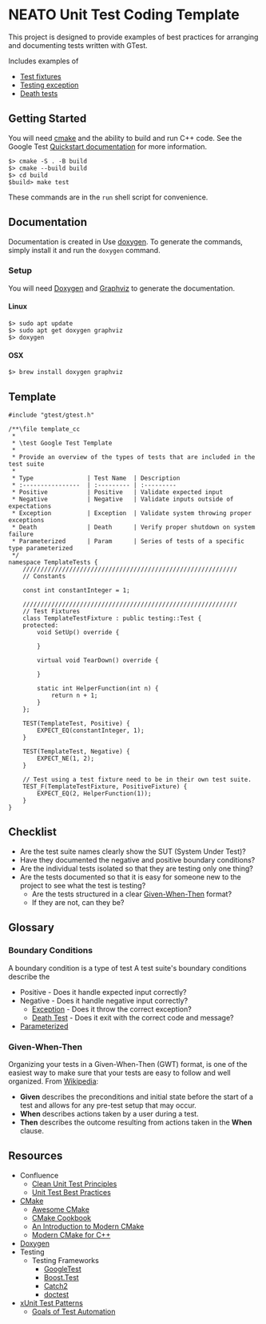 # NEATO Unit Test Coding Template

This project is designed to provide examples of best practices for arranging and documenting tests written 
with GTest.

Includes examples of 

* [Test fixtures](https://github.com/google/googletest/blob/main/docs/primer.md#user-content-test-fixtures-using-the-same-data-configuration-for-multiple-tests-same-data-multiple-tests)
* [Testing exception](https://google.github.io/googletest/reference/assertions.html#exceptions)
* [Death tests](https://github.com/google/googletest/blob/main/docs/advanced.md#user-content-death-tests)

## Getting Started

You will need [cmake](https://cmake.org/) and the ability to build and run C++ code. See the Google Test 
[Quickstart documentation](https://google.github.io/googletest/quickstart-cmake.html) for more information.

```
$> cmake -S . -B build
$> cmake --build build
$> cd build
$build> make test
```

These commands are in the `run` shell script for convenience.

## Documentation

Documentation is created in Use [doxygen](https://www.doxygen.nl/). To generate
the commands, simply install it and run the `doxygen` command.

### Setup

You will need [Doxygen](https://doxygen.nl/index.html) and [Graphviz](http://www.graphviz.org/) to generate the 
documentation.

#### Linux

```
$> sudo apt update
$> sudo apt get doxygen graphviz
$> doxygen
```

#### OSX

```
$> brew install doxygen graphviz
```

## Template

```
#include "gtest/gtest.h"

/**\file template_cc
 *
 * \test Google Test Template
 *
 * Provide an overview of the types of tests that are included in the test suite
 *
 * Type               | Test Name  | Description
 * :----------------  | :--------- | :---------
 * Positive           | Positive   | Validate expected input
 * Negative           | Negative   | Validate inputs outside of expectations
 * Exception          | Exception  | Validate system throwing proper exceptions
 * Death              | Death      | Verify proper shutdown on system failure
 * Parameterized      | Param      | Series of tests of a specific type parameterized
 */
namespace TemplateTests {
    ////////////////////////////////////////////////////////////
    // Constants

    const int constantInteger = 1;

    ////////////////////////////////////////////////////////////
    // Test Fixtures
    class TemplateTestFixture : public testing::Test {
    protected:
        void SetUp() override {

        }

        virtual void TearDown() override {

        }

        static int HelperFunction(int n) {
            return n + 1;
        }
    };

    TEST(TemplateTest, Positive) {
        EXPECT_EQ(constantInteger, 1);
    }

    TEST(TemplateTest, Negative) {
        EXPECT_NE(1, 2);
    }

    // Test using a test fixture need to be in their own test suite.
    TEST_F(TemplateTestFixture, PositiveFixture) {
        EXPECT_EQ(2, HelperFunction(1));
    }
}
```

## Checklist

* Are the test suite names clearly show the SUT (System Under Test)?
* Have they documented the negative and positive boundary conditions?
* Are the individual tests isolated so that they are testing only one thing?
* Are the tests documented so that it is easy for someone new to the project to see what the test is testing?
  * Are the tests structured in a clear [Given-When-Then](https://martinfowler.com/bliki/GivenWhenThen.html) format?
  * If they are not, can they be?

## Glossary

### Boundary Conditions

A boundary condition is a type of test 
A test suite's boundary conditions describe the 

* Positive - Does it handle expected input correctly?
* Negative - Does it handle negative input correctly?
  * [Exception](https://github.com/google/googletest/blob/main/docs/reference/assertions.md#user-content-exception-assertions-exceptions) - Does it throw the correct exception?
  * [Death Test](https://github.com/google/googletest/blob/main/docs/advanced.md#user-content-death-tests) - Does it exit with the correct code and message?
* [Parameterized](https://github.com/google/googletest/blob/main/docs/advanced.md#user-content-value-parameterized-tests)

### Given-When-Then 

Organizing your tests in a Given-When-Then (GWT) format, is one of the easiest way to make sure that your tests are 
easy to follow and well organized. From [Wikipedia](https://en.wikipedia.org/wiki/Given-When-Then):

* **Given** describes the preconditions and initial state before the start of a test and allows for any pre-test setup that may occur. 
* **When** describes actions taken by a user during a test. 
* **Then** describes the outcome resulting from actions taken in the **When** clause.

## Resources

* Confluence
  * [Clean Unit Test Principles](https://acnforgenetwork.atlassian.net/wiki/spaces/NQFUT/pages/121157648839/Clean+Unit+Test+Principles) 
  * [Unit Test Best Practices](https://acnforgenetwork.atlassian.net/wiki/spaces/NQFUT/pages/121157386276/Unit+Test+Best+Practices)
* [CMake](https://cmake.org/)
  * [Awesome CMake](https://github.com/onqtam/awesome-cmake)
  * [CMake Cookbook](https://github.com/dev-cafe/cmake-cookbook)
  * [An Introduction to Modern CMake](https://cliutils.gitlab.io/modern-cmake/)
  * [Modern CMake for C++](https://github.com/PacktPublishing/Modern-CMake-for-Cpp)
* [Doxygen](https://doxygen.nl/index.html)
* Testing
  * Testing Frameworks
    * [GoogleTest](https://github.com/google/googletest)
    * [Boost.Test](https://github.com/boostorg/test)
    * [Catch2](https://github.com/catchorg/Catch2)
    * [doctest](https://github.com/doctest/doctest)
* [xUnit Test Patterns](http://xunitpatterns.com/index.html)
  * [Goals of Test Automation](http://xunitpatterns.com/Goals%20of%20Test%20Automation.html)
